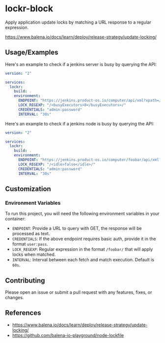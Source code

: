 # lockr-block

Apply application update locks by matching a URL response to a regular expression.

<https://www.balena.io/docs/learn/deploy/release-strategy/update-locking/>

## Usage/Examples

Here's an example to check if a jenkins server is busy by querying the API:

```yml
version: "2"

services:
  lockr:
    build: .
    environment:
      ENDPOINT: "https://jenkins.product-os.io/computer/api/xml?xpath=//busyExecutors"
      LOCK_REGEXP: "/<busyExecutors>0</busyExecutors>/"
      CREDENTIALS: "admin:password"
      INTERVAL: "30s"
```

Here's an example to check if a jenkins node is busy by querying the API:

```yml
version: "2"

services:
  lockr:
    build: .
    environment:
      ENDPOINT: "https://jenkins.product-os.io/computer/foobar/api/xml?xpath=//idle"
      LOCK_REGEXP: "/<idle>false</idle>/"
      CREDENTIALS: "admin:password"
      INTERVAL: "30s"
```

## Customization

### Environment Variables

To run this project, you will need the following environment variables in your container:

- `ENDPOINT`: Provide a URL to query with GET, the response will be processed as text.
- `CREDENTIALS`: If the above endpoint requires basic auth, provide it in the format `user:pass`.
- `LOCK_REGEXP`: Regular expression in the format `/foobar/` that will apply locks when matched.
- `INTERVAL`: Interval between each fetch and match execution. Default is `60s`.

## Contributing

Please open an issue or submit a pull request with any features, fixes, or changes.

## References

- <https://www.balena.io/docs/learn/deploy/release-strategy/update-locking/>
- <https://github.com/balena-io-playground/node-lockfile>
